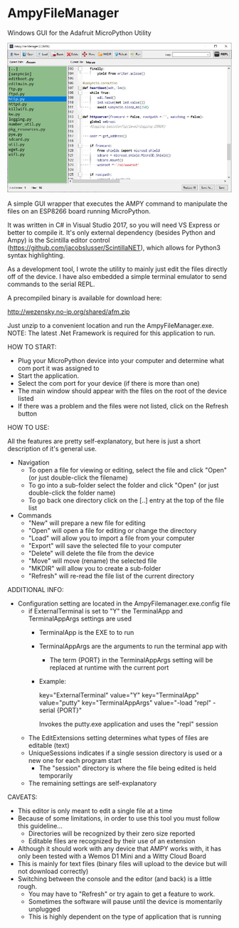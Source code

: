 # AmpyFileManager
Windows GUI for the Adafruit MicroPython Utility
<p align="center">
  <img src="https://github.com/joewez/AmpyFileManager/blob/master/afm.jpg" alt="Screenshot"/>
</p>

A simple GUI wrapper that executes the AMPY command to manipulate the files on an ESP8266 board running MicroPython.

It was written in C# in Visual Studio 2017, so you will need VS Express or better to compile it.  It's only external dependency (besides Python and Ampy) is the Scintilla editor control (https://github.com/jacobslusser/ScintillaNET), which allows for Python3 syntax highlighting.

As a development tool, I wrote the utility to mainly just edit the files directly off of the device.  I have also embedded a simple terminal emulator to send commands to the serial REPL.

A precompiled binary is available for download here:

  http://wezensky.no-ip.org/shared/afm.zip
  
Just unzip to a convenient location and run the AmpyFileManager.exe. NOTE: The latest .Net Framework is required for this application to run.

HOW TO START:

- Plug your MicroPython device into your computer and determine what com port it was assigned to
- Start the application.
- Select the com port for your device (if there is more than one)
- The main window should appear with the files on the root of the device listed
- If there was a problem and the files were not listed, click on the Refresh button

HOW TO USE:

All the features are pretty self-explanatory, but here is just a short description of it's general use.

- Navigation
  - To open a file for viewing or editing, select the file and click "Open" (or just double-click the filename)
  - To go into a sub-folder select the folder and click "Open" (or just double-click the folder name)
  - To go back one directory click on the [..] entry at the top of the file list
- Commands
  - "New" will prepare a new file for editing
  - "Open" will open a file for editing or change the directory
  - "Load" will allow you to import a file from your computer
  - "Export" will save the selected file to your computer
  - "Delete" will delete the file from the device
  - "Move" will move (rename) the selected file
  - "MKDIR" will allow you to create a sub-folder
  - "Refresh" will re-read the file list of the current directory

ADDITIONAL INFO:

- Configuration setting are located in the AmpyFilemanager.exe.config file
  - if ExternalTerminal is set to "Y" the TerminalApp and TerminalAppArgs settings are used
    - TerminalApp is the EXE to to run
    - TerminalAppArgs are the arguments to run the terminal app with
      - The term {PORT} in the TerminalAppArgs setting will be replaced at runtime with the current port
    - Example:

        key="ExternalTerminal" value="Y"
        key="TerminalApp" value="putty"
        key="TerminalAppArgs" value="-load &quot;repl&quot; -serial {PORT}"

        Invokes the putty.exe application and uses the "repl" session
  - The EditExtensions setting determines what types of files are editable (text)
  - UniqueSessions indicates if a single session directory is used or a new one for each program start
    - The "session" directory is where the file being edited is held temporarily
  - The remaining settings are self-explanatory

CAVEATS:

- This editor is only meant to edit a single file at a time
- Because of some limitations, in order to use this tool you must follow this guideline...
    - Directories will be recognized by their zero size reported
    - Editable files are recognized by their use of an extension 
- Although it should work with any device that AMPY works with, it has only been tested with a Wemos D1 Mini and a Witty Cloud Board
- This is mainly for text files (binary files will upload to the device but will not download correctly)
- Switching between the console and the editor (and back) is a little rough.  
    - You may have to "Refresh" or try again to get a feature to work.
    - Sometimes the software will pause until the device is momentarily unplugged
    - This is highly dependent on the type of application that is running
